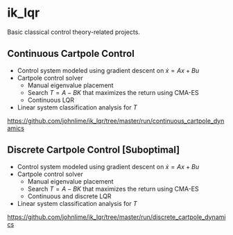 # ik_lqr
Basic classical control theory-related projects.

## Continuous Cartpole Control
* Control system modeled using gradient descent on $\dot x = Ax + Bu$
* Cartpole control solver
  * Manual eigenvalue placement
  * Search $T = A - BK$ that maximizes the return using CMA-ES
  * Continuous LQR
* Linear system classification analysis for $T$

https://github.com/johnlime/ik_lqr/tree/master/run/continuous_cartpole_dynamics

## Discrete Cartpole Control \[Suboptimal\]
* Control system modeled using gradient descent on $\dot x = Ax + Bu$
* Cartpole control solver
  * Manual eigenvalue placement
  * Search $T = A - BK$ that maximizes the return using CMA-ES
  * Continuous and discrete LQR
* Linear system classification analysis for $T$

https://github.com/johnlime/ik_lqr/tree/master/run/discrete_cartpole_dynamics